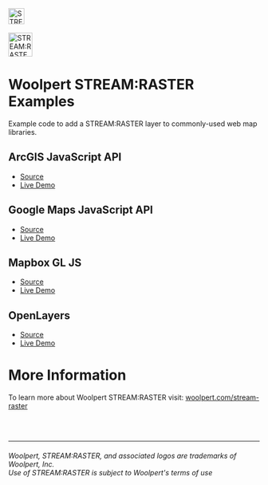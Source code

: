 <a href="https://woolpert.com/stream-raster/">
<img src="https://storage.googleapis.com/woolpert-stream-raster-assets/woolpert-gray.svg" alt="STREAM:RASTER Logo" height="32">
</a>
<br><br>
<a href="https://woolpert.com/stream-raster/">
<img src="https://storage.googleapis.com/woolpert-stream-raster-assets/stream-raster-logo-color-black.svg" alt="STREAM:RASTER Logo" height="48">
</a>


# Woolpert STREAM:RASTER Examples
Example code to add a STREAM:RASTER layer to commonly-used web map libraries.

## ArcGIS JavaScript API
- [Source](arcgis/index.html)
- [Live Demo](https://demo.raster.stream.woolpert.io/arcgis/)

## Google Maps JavaScript API
- [Source](google/index.html)
- [Live Demo](https://demo.raster.stream.woolpert.io/google/)

## Mapbox GL JS
- [Source](mapbox/index.html)
- [Live Demo](https://demo.raster.stream.woolpert.io/mapbox/)

## OpenLayers
- [Source](openlayers/index.html)
- [Live Demo](https://demo.raster.stream.woolpert.io/openlayers/)

# More Information
To learn more about Woolpert STREAM:RASTER visit:  [woolpert.com/stream-raster](https://woolpert.com/stream-raster/)

<br>
<br>

---
###### Woolpert, STREAM:RASTER, and associated logos are trademarks of Woolpert, Inc. <br> Use of STREAM:RASTER is subject to Woolpert's terms of use

